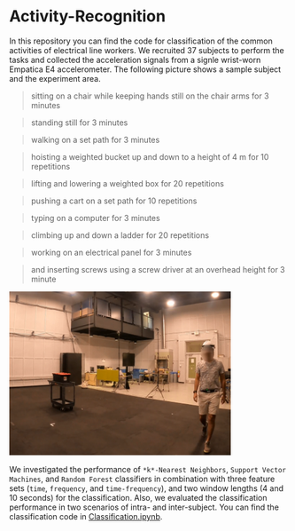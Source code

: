 # Activity-Recognition

In this repository you can find the code for classification of the common activities of electrical line workers. We recruited 37 subjects to perform the tasks and collected the acceleration signals from a signle wrist-worn Empatica E4 accelerometer. The following picture shows a sample subject and the experiment area.

> sitting on a chair while keeping hands still on the chair arms for 3 minutes

> standing still for 3 minutes

> walking on a set path for 3 minutes

> hoisting a weighted bucket up and down to a height of 4 m for 10 repetitions

> lifting and lowering a weighted box for 20 repetitions

> pushing a cart on a set path for 10 repetitions

> typing on a computer for 3 minutes

> climbing up and down a ladder for 20 repetitions

> working on an electrical panel for 3 minutes

> and inserting screws using a screw driver at an overhead height for 3 minute

<img src="./images/wrist.png" alt="subject" width="400"/>

We investigated the performance of ```*k*-Nearest Neighbors```, ```Support Vector Machines```, and ```Random Forest``` classifiers in combination with three feature sets (```time```, ```frequency```, and ```time-frequency```), and  two window lengths (4 and 10 seconds) for the classification. Also, we evaluated the classification performance in two scenarios of intra- and inter-subject. You can find the classification code in [Classification.ipynb](Classification.ipynb).